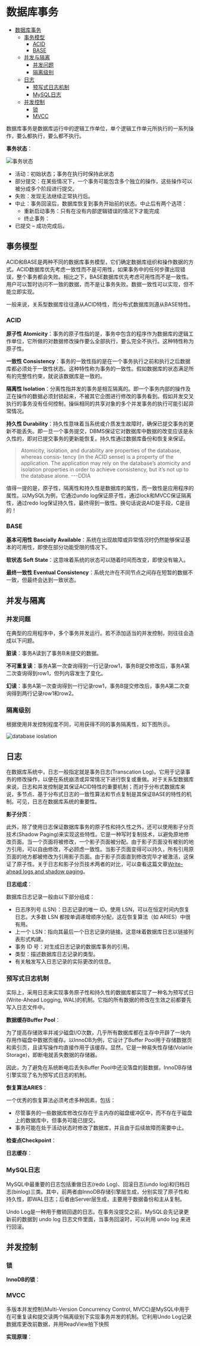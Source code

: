 # 数据库事务

- [数据库事务](#数据库事务)
  - [事务模型](#事务模型)
    - [ACID](#acid)
    - [BASE](#base)
  - [并发与隔离](#并发与隔离)
    - [并发问题](#并发问题)
    - [隔离级别](#隔离级别)
  - [日志](#日志)
    - [预写式日志机制](#预写式日志机制)
    - [MySQL日志](#mysql日志)
  - [并发控制](#并发控制)
    - [锁](#锁)
    - [MVCC](#mvcc)

数据库事务是数据库运行中的逻辑工作单位，单个逻辑工作单元所执行的一系列操作，要么都执行，要么都不执行。

**事务状态**：

![事务状态](../img/database_transaction_state.png)

- 活动：初始状态；事务在执行时保持此状态
- 部分提交：在某些情况下，一个事务可能包含多个独立的操作，这些操作可以被分成多个阶段进行提交。
- 失败：发现无法继续正常执行后。
- 中止：事务回滚后，数据库恢复到事务开始前的状态。中止后有两个选项：
  - 重新启动事务：只有在没有内部逻辑错误的情况下才能完成
  - 终止事务：
- 已提交 – 成功完成后。

## 事务模型

ACID和BASE是两种不同的数据库事务模型，它们确定数据库组织和操作数据的方式。ACID数据库优先考虑一致性而不是可用性，如果事务中的任何步骤出现错误，整个事务都会失败。相比之下，BASE数据库优先考虑可用性而不是一致性。用户可以暂时访问不一致的数据，而不是让事务失败。数据一致性可以实现，但不能立即实现。

一般来说，关系型数据库往往遵从ACID特性，而分布式数据库则遵从BASE特性。

### ACID

**原子性 Atomicity**：事务的原子性指的是，事务中包含的程序作为数据库的逻辑工作单位，它所做的对数据修改操作要么全部执行，要么完全不执行。这种特性称为原子性。

**一致性 Consistency**：事务的一致性指的是在一个事务执行之前和执行之后数据库都必须处于一致性状态。这种特性称为事务的一致性。假如数据库的状态满足所有的完整性约束，就说该数据库是一致的。

**隔离性 Isolation**：分离性指并发的事务是相互隔离的。即一个事务内部的操作及正在操作的数据必须封锁起来，不被其它企图进行修改的事务看到。假如并发交叉执行的事务没有任何控制，操纵相同的共享对象的多个并发事务的执行可能引起异常情况。

**持久性 Durability**：持久性意味着当系统或介质发生故障时，确保已提交事务的更新不能丢失。即一旦一个事务提交，DBMS保证它对数据库中数据的改变应该是永久性的，即对已提交事务的更新能恢复。持久性通过数据库备份和恢复来保证。

> Atomicity, isolation, and durability are properties of the database, whereas consis‐ tency (in the ACID sense) is a property of the application. The application may rely on the database’s atomicity and isolation properties in order to achieve consistency, but it’s not up to the database alone. ---DDIA

值得一提的是，原子性，隔离性和持久性是数据库的属性，而一致性是应用程序的属性。以MySQL为例，它通过undo log保证原子性，通过lock和MVCC保证隔离性，通过redo log保证持久性，最终得到一致性。换句话说说AID是手段，C是目的！

### BASE

**基本可用性 Bascially Available**：系统在出现故障或异常情况时仍然能够保证基本的可用性，即使在部分功能受限的情况下。

**软状态 Soft State**：这意味着系统的状态可以随着时间而改变，即使没有输入。

**最终一致性 Eventual Consistency**：系统允许在不同节点之间存在短暂的数据不一致，但最终会达到一致状态。

## 并发与隔离

### 并发问题

在典型的应用程序中，多个事务并发运行。若不添加适当的并发控制，则往往会造成以下问题。

**脏读**：事务A读到了事务B未提交的数据。

**不可重复读**：事务A第一次查询得到一行记录row1，事务B提交修改后，事务A第二次查询得到row1，但列内容发生了变化。

**幻读**：事务A第一次查询得到一行记录row1，事务B提交修改后，事务A第二次查询得到两行记录row1和row2。

### 隔离级别

根据使用并发控制程度不同，可用获得不同的事务隔离性，如下图所示。

![database ioslation](../img/database_ioslation.png)

## 日志

在数据库系统中，日志一般指定就是事务日志(Transcation Log)。它用于记录事务的修改操作，以便在系统崩溃或异常情况下进行恢复或重做。对于关系型数据库来说，日志和并发控制是其保证ACID特性的重要机制；而对于分布式数据库来说，多节点、基于分布式日志的一致性算法和节点复制是其保证BASE的特性的机制。可见，日志在数据库系统的重要性。

**影子分页**：

此外，除了使用日志保证数据库事务的原子性和持久性之外，还可以使用影子分页技术(Shadow Paging)来实现这些特性。它是一种写时复制技术，以避免原地修改页面。当一个页面将被修改，一个影子页面被分配。由于影子页面没有被别的地方引用，可以自由修改，不必顾虑一致性。当影子页面变得可以持久，所有引用原页面的地方都被修改为引用影子页面。由于影子页面直到修改完毕才被激活，这保证了原子性。关于日志和影子分页技术两者的对比，可以查看这篇文章[Write-ahead logs and shadow paging](https://misfra.me/wal-and-shadow-paging/)。

**日志组成**：

数据库日志记录一般由以下部分组成：

- 日志序列号 (LSN)：日志记录的唯一 ID。使用 LSN，可以在恒定时间内恢复日志。大多数 LSN 都按单调递增顺序分配，这在恢复算法（如 ARIES）中很有用。
- 上一个 LSN：指向其最后一个日志记录的链接。这意味着数据库日志以链接列表形式构建。
- 事务 ID 号：对生成日志记录的数据库事务的引用。
- 类型：描述数据库日志记录的类型。
- 有关触发写入日志记录的实际更改的信息。

### 预写式日志机制

实际上，采用日志来实现事务原子性和持久性的数据库都实现了一种名为预写式日(Write-Ahead Logging, WAL)的机制。它指的所有数据的修改在生效之前都要先写入日志文件中。

**数据缓存Buffer Pool**：

为了提高存储效率并减少磁盘I/O次数，几乎所有数据库都在主存中开辟了一块内存用作磁盘中数据页缓存。以InnoDB为例，它设计了Buffer Pool用于存储数据页和索引页，且读写操作均直接作用于该缓存。显然，它是一种易失性存储(Volatile Storage)，即断电就丢失数据的存储器。

因此，为了避免在系统断电后丢失Buffer Pool中还没落盘的脏数据，InnoDB存储引擎实现了名为预写式日志的机制。

**恢复算法ARIES**：

一个优秀的恢复算法必须考虑多种因素，包括：

- 尽管事务的一些数据库修改仅存在于主内存的磁盘缓冲区中，而不存在于磁盘上的数据库中，但事务可能已提交。
- 事务可能在处于活动状态时修改了数据库，并且由于后续故障而需要中止。

**检查点Checkpoint**：

**日志缓存**：

### MySQL日志

MySQL中最重要的日志包括重做日志(redo Log)、回滚日志(undo log)和归档日志(binlog)三类。其中，前两者由InnoDB存储引擎层生成，分别实现了原子性和持久性，即WAL日志；后者由Server层生成，主要用于数据备份和主从复制。

Undo Log是一种用于撤销回退的日志。在事务没提交之前，MySQL会先记录更新前的数据到 undo log 日志文件里面，当事务回滚时，可以利用 undo log 来进行回滚。

## 并发控制

### 锁

**InnoDB的锁**：

### MVCC

多版本并发控制(Multi-Version Concurrency Control, MVCC)是MySQL中用于在可重复读和提交读两个隔离级别下实现事务并发的机制。它利用Undo Log记录数据库更改前数据，并用ReadView拍下快照

**实现原理**：
